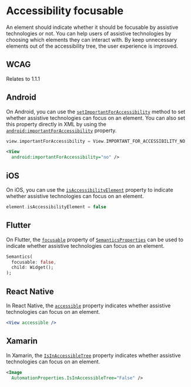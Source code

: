 # Accessibility focusable

An element should indicate whether it should be focusable by assistive technologies or not. You can help users of assistive technologies by choosing which elements they can interact with. By keep unnecessary elements out of the accessibility tree, the user experience is improved.

## WCAG

Relates to 1.1.1

## Android

On Android, you can use the [`setImportantForAccessibility`](https://developer.android.com/reference/android/view/View#setImportantForAccessibility(int)) method to set whether assistive technologies can focus on an element. You can also set this property directly in XML by using the [`android:importantForAccessibility`](https://developer.android.com/reference/android/view/View#attr_android:importantForAccessibility) property.

```kotlin
view.importantForAccessibility = View.IMPORTANT_FOR_ACCESSIBILITY_NO
```

```xml
<View
  android:importantForAccessibility="no" />
```

## iOS

On iOS, you can use the [`isAccessibilityElement`](https://developer.apple.com/documentation/objectivec/nsobject/1615141-isaccessibilityelement) property to indicate whether assistive technologies can focus on an element.

```swift
element.isAccessibilityElement = false
```

## Flutter

On Flutter, the [`focusable`](https://api.flutter.dev/flutter/semantics/SemanticsProperties/focusable.html) property of [`SemanticsProperties`](https://api.flutter.dev/flutter/semantics/SemanticsProperties-class.html) can be used to indicate whether assistive technologies can focus on an element.

```dart
Semantics(
  focusable: false,
  child: Widget();
);
```

## React Native

In React Native, the [`accessible`](https://reactnative.dev/docs/accessibility#accessible) property indicates whether assistive technologies can focus on an element.

```jsx
<View accessible />
```

## Xamarin

In Xamarin, the [`IsInAccessibleTree`](https://docs.microsoft.com/en-us/xamarin/xamarin-forms/app-fundamentals/accessibility/automation-properties#automationpropertiesisinaccessibletree) property indicates whether assistive technologies can focus on an element.

```xml
<Image 
  AutomationProperties.IsInAccessibleTree="False" />
```
